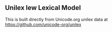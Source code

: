 Unilex lew Lexical Model
----------------------

This is built directly from Unicode.org unilex data at
https://github.com/unicode-org/unilex
